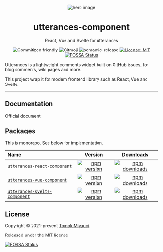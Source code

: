 <p align="center">
  <img alt="hero image" src="https://res.cloudinary.com/dz3vsv9pg/image/upload/v1625748894/projects/utterances-component/hero.png"  />
  <h1 align="center"> utterances-component</h1>
</p>

<p align="center">
  React, Vue and Svelte for utterances
</p>

<div align="center">

![Commitizen friendly](https://img.shields.io/badge/commitizen-friendly-brightgreen.svg)
![Gitmoji](https://img.shields.io/badge/gitmoji-%20😜%20😍-FFDD67.svg?style=flat)
![semantic-release](https://img.shields.io/badge/%20%20%F0%9F%93%A6%F0%9F%9A%80-semantic--release-e10079.svg)
[![License: MIT](https://img.shields.io/badge/License-MIT-yellow.svg)](./LICENSE)
[![FOSSA Status](https://app.fossa.com/api/projects/custom%2B26231%2Fgithub.com%2FTomokiMiyauci%2Futterances-component.svg?type=small)](https://app.fossa.com/projects/custom%2B26231%2Fgithub.com%2FTomokiMiyauci%2Futterances-component?ref=badge_small)

</div>

Utterances is a lightweight comments widget built on GitHub issues, for blog comments, wiki pages and more.

This project wrap it for modern frontend library such as React, Vue and Svelte.

---

## Documentation

[Official document](https://utteranc.es/)

## Packages

This is monorepo. See below for implementation.

| Name                                               |                                                                  Version                                                                  |                                                                  Downloads                                                                   |
| :------------------------------------------------- | :---------------------------------------------------------------------------------------------------------------------------------------: | :------------------------------------------------------------------------------------------------------------------------------------------: |
| [`utterances-react-component`](./packages/react)   |  [![npm version](https://img.shields.io/npm/v/utterances-react-component.svg)](https://www.npmjs.com/package/utterances-react-component)  |  [![npm downloads](https://img.shields.io/npm/dt/utterances-react-component.svg)](https://www.npmjs.com/package/utterances-react-component)  |
| [`utterances-vue-component`](./packages/vue)       |    [![npm version](https://img.shields.io/npm/v/utterances-vue-component.svg)](https://www.npmjs.com/package/utterances-vue-component)    |    [![npm downloads](https://img.shields.io/npm/dt/utterances-vue-component.svg)](https://www.npmjs.com/package/utterances-vue-component)    |
| [`utterances-svelte-component`](./packages/svelte) | [![npm version](https://img.shields.io/npm/v/utterances-svelte-component.svg)](https://www.npmjs.com/package/utterances-svelte-component) | [![npm downloads](https://img.shields.io/npm/dt/utterances-svelte-component.svg)](https://www.npmjs.com/package/utterances-svelte-component) |

## License

Copyright © 2021-present [TomokiMiyauci](https://github.com/TomokiMiyauci).

Released under the [MIT](./LICENSE) license

[![FOSSA Status](https://app.fossa.com/api/projects/custom%2B26231%2Fgithub.com%2FTomokiMiyauci%2Futterances-component.svg?type=large)](https://app.fossa.com/projects/custom%2B26231%2Fgithub.com%2FTomokiMiyauci%2Futterances-component?ref=badge_large)
